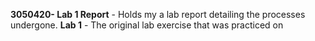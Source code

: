 **3050420- Lab 1 Report** - Holds my a lab report detailing the processes undergone.
**Lab 1** - The original lab exercise that was practiced on
